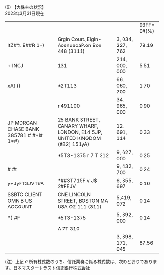 (6) 【大株主の状況】  
2023年3月31日現在  

<table><tr><td></td><td></td><td></td><td>93FF* 0#(%)</td></tr><tr><td>ltZ#% E##R 1*)</td><td>Grgin Court.,Elgin-AoenuecaP.on Box 448 (3111)</td><td>3, 034, 227, 762</td><td>78.19</td></tr><tr><td>+ INCJ</td><td>131</td><td>214, 000, 000</td><td>5.51</td></tr><tr><td>xAt ()</td><td>*2T113</td><td>66, 060, 700</td><td>1.70</td></tr><tr><td></td><td>r 491100</td><td>34, 965, 000</td><td>0.90</td></tr><tr><td>JP MORGAN CHASE BANK 385781 # #+l# 1*#)</td><td>25 BANK STREET, CANARY WHARF, LONDON, E14 5JP, UNITED KINGDOM (#B2] 151yA)</td><td>12, 691, 114</td><td>0.33</td></tr><tr><td></td><td>*5T3-1375 r 7 T 312</td><td>9, 627, 000</td><td>0.25</td></tr><tr><td># #t</td><td></td><td>9, 432, 700</td><td>0.24</td></tr><tr><td>y+JyFT3JVT#A</td><td>*##3T715F y J$ 2#FEJV</td><td>6, 355, 697</td><td>0.16</td></tr><tr><td>SSBTC CLIENT OMNIB US ACCOUNT</td><td>ONE LINCOLN STREET, BOSTON MA USA O2 111 (311)</td><td>5,419, 072</td><td>0.14</td></tr><tr><td>*) #F</td><td>*5T3-1375</td><td>5, 392, 000</td><td>0.14</td></tr><tr><td></td><td>A 7T 310</td><td></td><td></td></tr><tr><td></td><td></td><td>3, 398, 171, 045</td><td>87.56</td></tr></table>

(注）上記 $\mathcal { O }$ 所有株式数のうち、信託業務に係る株式数は、次のとおりであります。日本マスタートラスト信託銀行株式会社
